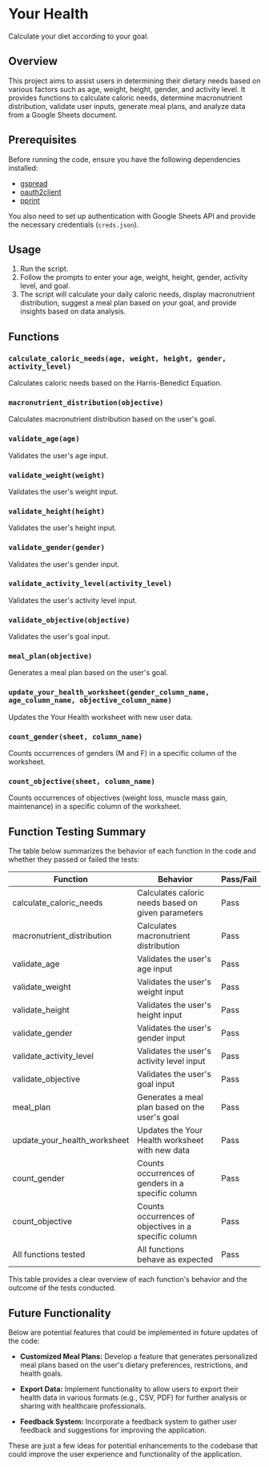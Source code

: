 # Your Health

Calculate your diet according to your goal.

## Overview

This project aims to assist users in determining their dietary needs based on various factors such as age, weight, height, gender, and activity level. It provides functions to calculate caloric needs, determine macronutrient distribution, validate user inputs, generate meal plans, and analyze data from a Google Sheets document.

## Prerequisites

Before running the code, ensure you have the following dependencies installed:

- [gspread](https://gspread.readthedocs.io/en/latest/)
- [oauth2client](https://oauth2client.readthedocs.io/en/latest/)
- [pprint](https://docs.python.org/3/library/pprint.html)

You also need to set up authentication with Google Sheets API and provide the necessary credentials (`creds.json`).

## Usage

1. Run the script.
2. Follow the prompts to enter your age, weight, height, gender, activity level, and goal.
3. The script will calculate your daily caloric needs, display macronutrient distribution, suggest a meal plan based on your goal, and provide insights based on data analysis.

## Functions

### `calculate_caloric_needs(age, weight, height, gender, activity_level)`

Calculates caloric needs based on the Harris-Benedict Equation.

### `macronutrient_distribution(objective)`

Calculates macronutrient distribution based on the user's goal.

### `validate_age(age)`

Validates the user's age input.

### `validate_weight(weight)`

Validates the user's weight input.

### `validate_height(height)`

Validates the user's height input.

### `validate_gender(gender)`

Validates the user's gender input.

### `validate_activity_level(activity_level)`

Validates the user's activity level input.

### `validate_objective(objective)`

Validates the user's goal input.

### `meal_plan(objective)`

Generates a meal plan based on the user's goal.

### `update_your_health_worksheet(gender_column_name, age_column_name, objective_column_name)`

Updates the Your Health worksheet with new user data.

### `count_gender(sheet, column_name)`

Counts occurrences of genders (M and F) in a specific column of the worksheet.

### `count_objective(sheet, column_name)`

Counts occurrences of objectives (weight loss, muscle mass gain, maintenance) in a specific column of the worksheet.

## Function Testing Summary

The table below summarizes the behavior of each function in the code and whether they passed or failed the tests:

| Function                    | Behavior                                           | Pass/Fail |
|-----------------------------|----------------------------------------------------|-----------|
| calculate_caloric_needs    | Calculates caloric needs based on given parameters | Pass      |
| macronutrient_distribution | Calculates macronutrient distribution              | Pass      |
| validate_age                | Validates the user's age input                     | Pass      |
| validate_weight             | Validates the user's weight input                  | Pass      |
| validate_height             | Validates the user's height input                  | Pass      |
| validate_gender             | Validates the user's gender input                  | Pass      |
| validate_activity_level     | Validates the user's activity level input          | Pass      |
| validate_objective          | Validates the user's goal input                    | Pass      |
| meal_plan                   | Generates a meal plan based on the user's goal     | Pass      |
| update_your_health_worksheet| Updates the Your Health worksheet with new data    | Pass      |
| count_gender                | Counts occurrences of genders in a specific column  | Pass      |
| count_objective             | Counts occurrences of objectives in a specific column | Pass      |
| All functions tested        | All functions behave as expected                   | Pass      |

This table provides a clear overview of each function's behavior and the outcome of the tests conducted.

## Future Functionality

Below are potential features that could be implemented in future updates of the code:

- **Customized Meal Plans:** Develop a feature that generates personalized meal plans based on the user's dietary preferences, restrictions, and health goals.

- **Export Data:** Implement functionality to allow users to export their health data in various formats (e.g., CSV, PDF) for further analysis or sharing with healthcare professionals.

- **Feedback System:** Incorporate a feedback system to gather user feedback and suggestions for improving the application.

These are just a few ideas for potential enhancements to the codebase that could improve the user experience and functionality of the application.